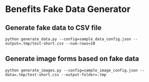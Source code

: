 # Benefits Fake Data Generator

## Generate fake data to CSV file

```
python generate_data.py --config=sample_data_config.json --output=.tmp/test-short.csv --num-rows=10
```

## Generate image forms based on fake data

```
python generate_images.py --config=sample_image_config.json --data=.tmp/test-short.csv --output-folder=.tmp
```
